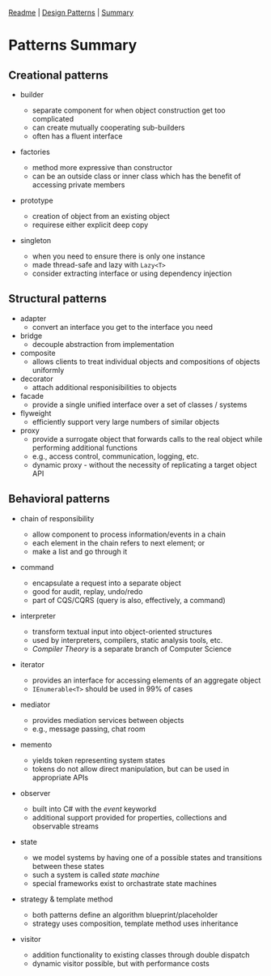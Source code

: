 [Readme](README.md) | [Design Patterns](patterns.md) | [Summary](summary.md)

# Patterns Summary

## Creational patterns

- builder
    - separate component for when object construction get too complicated
    - can create mutually cooperating sub-builders
    - often has a fluent interface

- factories
    - method more expressive than constructor
    - can be an outside class or inner class which has the benefit of accessing private members

- prototype
    - creation of object from an existing object
    - requirese either explicit deep copy

- singleton
    - when you need to ensure there is only one instance
    - made thread-safe and lazy with `Lazy<T>`
    - consider extracting interface or using dependency injection

## Structural patterns

- adapter
    - convert an interface you get to the interface you need
- bridge
    - decouple abstraction from implementation
- composite
    - allows clients to treat individual objects and compositions of objects uniformly
- decorator
    - attach additional responisibilities to objects
- facade
    - provide a single unified interface over a set of classes / systems
- flyweight
    - efficiently support very large numbers of similar objects
- proxy
    - provide a surrogate object that forwards calls to the real object while performing additional functions
    - e.g., access control, communication, logging, etc.
    - dynamic proxy - without the necessity of replicating a target object API

## Behavioral patterns

- chain of responsibility
    - allow component to process information/events in a chain
    - each element in the chain refers to next element; or
    - make a list and go through it

- command 
    - encapsulate a request into a separate object
    - good for audit, replay, undo/redo
    - part of CQS/CQRS (query is also, effectively, a command)

- interpreter
    - transform textual input into object-oriented structures
    - used by interpreters, compilers, static analysis tools, etc.
    - _Compiler Theory_ is a separate branch of Computer Science

- iterator
    - provides an interface for accessing elements of an aggregate object
    - `IEnumerable<T>` should be used in 99% of cases

- mediator
    - provides mediation services between objects
    - e.g., message passing, chat room

- memento
    - yields token representing system states
    - tokens do not allow direct manipulation, but can be used in appropriate APIs

- observer
    - built into C# with the _event_ keyworkd
    - additional support provided for properties, collections and observable streams

- state
    - we model systems by having one of a possible states and transitions between these states
    - such a system is called _state machine_
    - special frameworks exist to orchastrate state machines

- strategy & template method
    - both patterns define an algorithm blueprint/placeholder
    - strategy uses composition, template method uses inheritance

- visitor
    - addition functionality to existing classes through double dispatch
    - dynamic visitor possible, but with performance costs